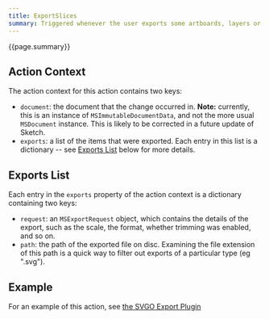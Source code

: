 ```yaml
---
title: ExportSlices
summary: Triggered whenever the user exports some artboards, layers or slices.
---
```


{{page.summary}}

## Action Context

The action context for this action contains two keys:

- `document`: the document that the change occurred in. **Note:** currently, this is an instance of `MSImmutableDocumentData`, and not the more usual `MSDocument` instance. This is likely to be corrected in a future update of Sketch.
- `exports`: a list of the items that were exported. Each entry in this list is a dictionary -- see [Exports List](#exports-list) below for more details.

## Exports List

Each entry in the `exports` property of the action context is a dictionary containing two keys:

- `request`: an `MSExportRequest` object, which contains the details of the export, such as the scale, the format, whether trimming was enabled, and so on.
- `path`: the path of the exported file on disc. Examining the file extension of this path is a quick way to filter out exports of a particular type (eg ".svg").

## Example

For an example of this action, see [the SVGO Export Plugin](/examples/plugins/svgo-export/)